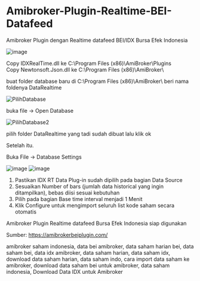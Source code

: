 # Amibroker-Plugin-Realtime-BEI-Datafeed
Amibroker Plugin dengan Realtime datafeed BEI/IDX Bursa Efek Indonesia

![image](https://user-images.githubusercontent.com/62891924/124506322-96b36f80-ddf5-11eb-9358-5e503d692a30.png)


Copy IDXRealTime.dll ke C:\Program Files (x86)\AmiBroker\Plugins\
Copy Newtonsoft.Json.dll ke C:\Program Files (x86)\AmiBroker\

buat folder database baru di C:\Program Files (x86)\AmiBroker\ beri nama foldenya DataRealtime

![PilihDatabase](https://user-images.githubusercontent.com/62891924/124963484-12a5f580-e04a-11eb-8987-4cd947e1b612.jpg)
 
buka file -> Open Database

![PilihDatabase2](https://user-images.githubusercontent.com/62891924/124963559-2d786a00-e04a-11eb-91cc-11dbd7080b14.jpg)

pilih folder DataRealtime yang tadi sudah dibuat lalu klik ok

Setelah itu.

Buka File -> Database Settings

![image](https://user-images.githubusercontent.com/62891924/124959665-a628f780-e045-11eb-8384-de20a060c821.png)
![image](https://user-images.githubusercontent.com/62891924/124960203-4717b280-e046-11eb-88f4-b19278b7eaed.png)

1. Pastikan IDX RT Data Plug-in sudah dipilih pada bagian Data Source
3. Sesuaikan Number of bars (jumlah data historical yang ingin ditampilkan), bebas diisi sesuai kebutuhan
4. Pilih pada bagian Base time interval menjadi 1 Menit
5. Klik Configure untuk mengimport seluruh list kode saham secara otomatis

Amibroker Plugin Realtime datafeed Bursa Efek Indonesia siap digunakan

Sumber: https://amibrokerbeiplugin.com/

amibroker saham indonesia, data bei amibroker, data saham harian bei, data saham bei, data idx amibroker, data saham harian, data saham idx, download data saham harian, data saham indo, cara import data saham ke amibroker, download data saham bei untuk amibroker, data saham indonesia, Download Data IDX untuk Amibroker

